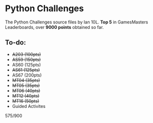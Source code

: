 # Python Challenges

The Python Challenges source files by Ian 10L. **Top 5** in GamesMasters Leaderboards, over **9000 points** obtained so far.

## To-do:
- ~~A203 (100pts)~~
- ~~AS59 (150pts)~~
- AS60 (125pts)
- ~~AS61 (125pts)~~
- AS67 (200pts)
- ~~MT04 (35pts)~~
- ~~MT05 (35pts)~~
- ~~MT06 (40pts)~~
- ~~MT12 (40pts)~~
- ~~MT16 (50pts)~~
- Guided Activites

575/900

